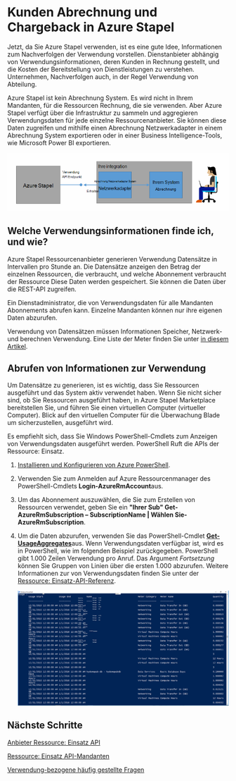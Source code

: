 <properties
    pageTitle="Kunden Abrechnung und Chargeback In Azure Stapel | Microsoft Azure"
    description="Informationen Sie zum Abrufen von Informationen zur Ressource: Einsatz aus Azure Stapel."
    services="azure-stack"
    documentationCenter=""
    authors="AlfredoPizzirani"
    manager="byronr"
    editor=""/>

<tags
    ms.service="azure-stack"
    ms.workload="na"
    ms.tgt_pltfrm="na"
    ms.devlang="na"
    ms.topic="article"
    ms.date="10/18/2016"
    ms.author="alfredop"/>

# <a name="customer-billing-and-chargeback-in-azure-stack"></a>Kunden Abrechnung und Chargeback in Azure Stapel

Jetzt, da Sie Azure Stapel verwenden, ist es eine gute Idee, Informationen zum Nachverfolgen der Verwendung vorstellen. Dienstanbieter abhängig von Verwendungsinformationen, deren Kunden in Rechnung gestellt, und die Kosten der Bereitstellung von Dienstleistungen zu verstehen.
Unternehmen, Nachverfolgen auch, in der Regel Verwendung von Abteilung.

Azure Stapel ist kein Abrechnung System. Es wird nicht in Ihrem Mandanten, für die Ressourcen Rechnung, die sie verwenden. Aber Azure Stapel verfügt über die Infrastruktur zu sammeln und aggregieren Verwendungsdaten für jede einzelne Ressourcenanbieter. Sie können diese Daten zugreifen und mithilfe einen Abrechnung Netzwerkadapter in einem Abrechnung System exportieren oder in einer Business Intelligence-Tools, wie Microsoft Power BI exportieren.

![Konzeptionelle Modell eine Abrechnung Netzwerkadapter Azure Stapel für das Herstellen von Verbindungen mit einer Abrechnung Anwendung](media/azure-stack-billing-and-chargeback/image1.png)

## <a name="what-usage-information-can-i-find-and-how"></a>Welche Verwendungsinformationen finde ich, und wie?

Azure Stapel Ressourcenanbieter generieren Verwendung Datensätze in Intervallen pro Stunde an. Die Datensätze anzeigen den Betrag der einzelnen Ressourcen, die verbraucht, und welche Abonnement verbraucht der Ressource Diese Daten werden gespeichert. Sie können die Daten über die REST-API zugreifen.

Ein Dienstadministrator, die von Verwendungsdaten für alle Mandanten Abonnements abrufen kann. Einzelne Mandanten können nur ihre eigenen Daten abzurufen.

Verwendung von Datensätzen müssen Informationen Speicher, Netzwerk- und berechnen Verwendung. Eine Liste der Meter finden Sie unter [in diesem Artikel](azure-stack-usage-related-faq.md).

## <a name="retrieve-usage-information"></a>Abrufen von Informationen zur Verwendung

Um Datensätze zu generieren, ist es wichtig, dass Sie Ressourcen ausgeführt und das System aktiv verwendet haben. Wenn Sie nicht sicher sind, ob Sie Ressourcen ausgeführt haben, in Azure Stapel Marketplace bereitstellen Sie, und führen Sie einen virtuellen Computer (virtueller Computer). Blick auf den virtuellen Computer für die Überwachung Blade um sicherzustellen, ausgeführt wird.

Es empfiehlt sich, dass Sie Windows PowerShell-Cmdlets zum Anzeigen von Verwendungsdaten ausgeführt werden.
PowerShell Ruft die APIs der Ressource: Einsatz.

1.  [Installieren und Konfigurieren von Azure PowerShell](https://azure.microsoft.com/en-us/documentation/articles/powershell-install-configure/).

2.  Verwenden Sie zum Anmelden auf Azure Ressourcenmanager des PowerShell-Cmdlets **Login-AzureRmAccount**aus.

3.  Um das Abonnement auszuwählen, die Sie zum Erstellen von Ressourcen verwendet, geben Sie ein **"Ihrer Sub" Get-AzureRmSubscription – SubscriptionName | Wählen Sie-AzureRmSubscription**.

4.  Um die Daten abzurufen, verwenden Sie das PowerShell-Cmdlet [**Get-UsageAggregates**](https://msdn.microsoft.com/en-us/library/mt619285.aspx)aus.
    Wenn Verwendungsdaten verfügbar ist, wird es in PowerShell, wie im folgenden Beispiel zurückgegeben. PowerShell gibt 1.000 Zeilen Verwendung pro Anruf.
    Das Argument *Fortsetzung* können Sie Gruppen von Linien über die ersten 1.000 abzurufen. Weitere Informationen zur von Verwendungsdaten finden Sie unter der [Ressource: Einsatz-API-Referenz](azure-stack-provider-resource-api.md).

    ![](media/azure-stack-billing-and-chargeback/image2.png)

## <a name="next-steps"></a>Nächste Schritte

[Anbieter Ressource: Einsatz API](azure-stack-provider-resource-api.md)

[Ressource: Einsatz API-Mandanten](azure-stack-tenant-resource-usage-api.md)

[Verwendung-bezogene häufig gestellte Fragen](azure-stack-usage-related-faq.md)
